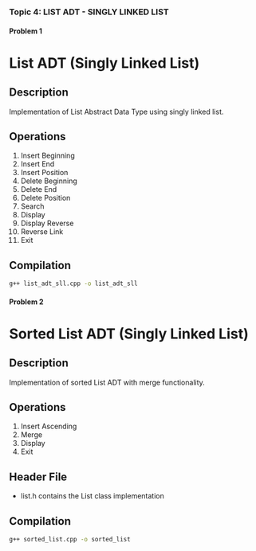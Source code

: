 ### Topic 4: LIST ADT - SINGLY LINKED LIST

#### Problem 1 

# List ADT (Singly Linked List)

## Description
Implementation of List Abstract Data Type using singly linked list.

## Operations
1. Insert Beginning
2. Insert End
3. Insert Position
4. Delete Beginning
5. Delete End
6. Delete Position
7. Search
8. Display
9. Display Reverse
10. Reverse Link
11. Exit

## Compilation
```bash
g++ list_adt_sll.cpp -o list_adt_sll
```


#### Problem 2 

# Sorted List ADT (Singly Linked List)

## Description
Implementation of sorted List ADT with merge functionality.

## Operations
1. Insert Ascending
2. Merge
3. Display
4. Exit

## Header File
- list.h contains the List class implementation

## Compilation
```bash
g++ sorted_list.cpp -o sorted_list
